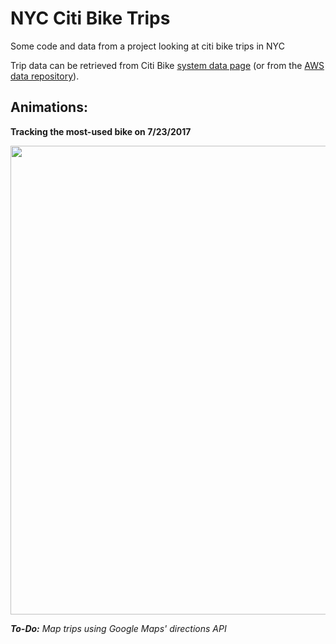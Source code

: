 # NYC Citi Bike Trips
Some code and data from a project looking at citi bike trips in NYC 

Trip data can be retrieved from Citi Bike [system data page](https://www.citibikenyc.com/system-data) (or from the [AWS data repository](https://s3.amazonaws.com/tripdata/index.html)).

## Animations:

**Tracking the most-used bike on 7/23/2017**

<img src="https://github.com/cgettings/Citi-Bike-Trips/raw/master/plots/stops_timeline_animate_25.gif" height="750" />

***To-Do:** Map trips using Google Maps' directions API*
